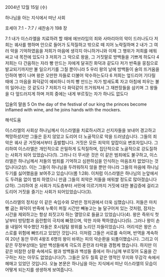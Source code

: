 2004년 12월 15일 (수)

하나님을 아는 지식에서 떠난 사회



호세아 7:1 - 7:7 / 새찬송가 198 장


7:1 내가 이스라엘을 치료하려 할 때에 에브라임의 죄와 사마리아의 악이 드러나도다 저희는 궤사를 행하며 안으로 들어가 도적질하고 밖으로 떼 지어 노략질하며 2 내가 그 여러 악을 기억하였음을 저희가 마음에 생각지 아니하거니와 이제 그 행위가 저희를 에워싸고 내 목전에 있도다 3 저희가 그 악으로 왕을, 그 거짓말로 방백들을 기쁘게 하도다 4 저희는 다 간음하는 자라 빵 만드는 자에게 달궈진 화덕과 같도다 저가 반죽을 뭉침으로 발교되기까지만 불 일으키기를 그칠 뿐이니라 5 우리 왕의 날에 방백들이 술의 뜨거움을 인하여 병이 나며 왕은 오만한 자들로 더불어 악수하는도다 6 저희는 엎드리어 기다릴 때에 그 마음을 화덕같이 예비하니 마치 빵 만드는 자가 밤새도록 자고 아침에 피우는 불의 일어나는 것 같도다 7 저희가 다 화덕같이 뜨거워져서 그 재판장들을 삼키며 그 왕들을 다 엎드러지게 하며 저희 중에는 내게 부르짖는 자가 하나도 없도다

입술의 말씀
5 On the day of the festival of our king the princes become inflamed with wine, and he joins hands with the mockers.

해석도움





이스라엘의 사회상
하나님께서 이스라엘을 치료하시려고 선지자들을 보내어 경고하고 책망하셨지만 그들은 듣지 않았고 도리어 더 노골적으로 악을 드러냈습니다. 그들의 죄악은 궤사 곧 거짓에서부터 출발합니다. 거짓은 모든 죄악의 앞잡이요 변호자입니다. 그리하여 이스라엘은 개인적으로 은밀하게 도적질하며, 집단적으로 노골적으로 강도질하는 사회가 되어 있었습니다(1). 그러나 더 무서운 것은 이 같은 범죄에도 불구하고, 이스라엘은 하나님께서 저들의 범죄를 기억하고 심판하심을 인식하는 마음조차 없었다는 것입니다(2상). 이는 그들이 하나님을 두려워하지 않을 뿐만 아니라 그들의 마음에 하나님 두기를 싫어했음을 보여주고 있습니다(롬 1:28). 이처럼 이스라엘은 하나님의 눈앞에서도 두려움 없이 범죄 하였으니 만큼 그들의 죄악은 저들을 에워쌀 정도로 많아졌습니다(2하). 그리하여 온 사회가 지도층부터 서민에 이르기까지 거짓에 대한 불감증에 걸리고 도리어 거짓을 즐기는 사회가 되어있었습니다(3).   

이스라엘의 정치상
이 같은 속임수와 모반은 정치권에서 더욱 심했습니다. 저들은 마치 빵 굽는 화덕이 반죽에 누룩이 퍼질 시간만 빼놓고는 늘 달구어져 있는 것처럼, 잠자는 시간을 제외하고는 항상 죄짓고자 하는 열망으로 들끓고 있었습니다(4). 왕은 즉위식 첫날부터 방탕함과 음란함의 극치에 빠졌으며, 악한 자와 짝하였습니다(5). 그러나 왕이 손을 내밀어 악수했던 자들은 호시탐탐 왕위를 노리던 자들이었습니다. 어리석은 왕은 스스로를 위험에 빠뜨리고 있었던 것입니다. 이처럼 그들은 서로를 속이며, 반역을 계속하여 20년 동안 무려 4왕조 6명의 왕이 바뀌는 피의 악순환을 되풀이했습니다. 그리고 이 같은 무정부상태는 일반 백성들에게 극도의 혼란과 타락을 경험케 했습니다. 하지만 이 같은 비참한 상황 속에서도 왕과 방백들과 백성들 중에서 하나님께 부르짖어 도움을 간구하는 자는 아무도 없었습니다(7). 그들은 모두 칠흑 같은 영적인 무지와 무감각 속에서 헤매고 있었던 것입니다. 오늘 본문은 하나님을 아는 지식에서 떠난 이스라엘의 모습이 어떻게 되는지를 생생하게 보여줍니다.